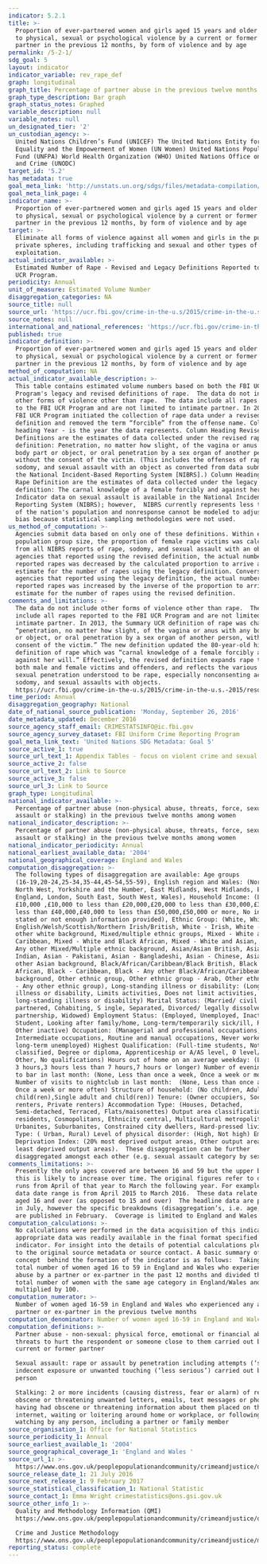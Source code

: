 ```yaml
---
indicator: 5.2.1
title: >-
  Proportion of ever-partnered women and girls aged 15 years and older subjected
  to physical, sexual or psychological violence by a current or former intimate
  partner in the previous 12 months, by form of violence and by age
permalink: /5-2-1/
sdg_goal: 5
layout: indicator
indicator_variable: rev_rape_def
graph: longitudinal
graph_title: Percentage of partner abuse in the previous twelve months among women
graph_type_description: Bar graph
graph_status_notes: Graphed
variable_description: null
variable_notes: null
un_designated_tier: '2'
un_custodian_agency: >-
  United Nations Children’s Fund (UNICEF) The United Nations Entity for Gender
  Equality and the Empowerment of Women (UN Women) United Nations Population
  Fund (UNFPA) World Health Organization (WHO) United Nations Office on Drugs
  and Crime (UNODC)  
target_id: '5.2'
has_metadata: true
goal_meta_link: 'http://unstats.un.org/sdgs/files/metadata-compilation/Metadata-Goal-5.pdf'
goal_meta_link_page: 4
indicator_name: >-
  Proportion of ever-partnered women and girls aged 15 years and older subjected
  to physical, sexual or psychological violence by a current or former intimate
  partner in the previous 12 months, by form of violence and by age
target: >-
  Eliminate all forms of violence against all women and girls in the public and
  private spheres, including trafficking and sexual and other types of
  exploitation.
actual_indicator_available: >-
  Estimated Number of Rape - Revised and Legacy Definitions Reported to the FBI
  UCR Program.
periodicity: Annual
unit_of_measure: Estimated Volume Number
disaggregation_categories: NA
source_title: null
source_url: 'https://ucr.fbi.gov/crime-in-the-u.s/2015/crime-in-the-u.s.-2015/home'
source_notes: null
international_and_national_references: 'https://ucr.fbi.gov/crime-in-the-u.s/2015/crime-in-the-u.s.-2015/home'
published: true
indicator_definition: >-
  Proportion of ever-partnered women and girls aged 15 years and older subjected
  to physical, sexual or psychological violence by a current or former intimate
  partner in the previous 12 months, by form of violence and by age
method_of_computation: NA
actual_indicator_available_description: >-
  This table contains estimated volume numbers based on both the FBI UCR
  Program's legacy and revised definitions of rape.  The data do not include
  other forms of violence other than rape.  The data include all rapes reported
  to the FBI UCR Program and are not limited to intimate partner. In 2013, the
  FBI UCR Program initiated the collection of rape data under a revised
  definition and removed the term “forcible” from the offense name. Column
  heading Year - is the year the data represents. Column Heading Revised Rape
  Definitions are the estimates of data collected under the revised rape
  definition: Penetration, no matter how slight, of the vagina or anus with any
  body part or object, or oral penetration by a sex organ of another person,
  without the consent of the victim. (This includes the offenses of rape,
  sodomy, and sexual assault with an object as converted from data submitted via
  the National Incident-Based Reporting System [NIBRS].) Column Heading Legacy
  Rape Definition are the estimates of data collected under the legacy rape
  definition: The carnal knowledge of a female forcibly and against her will
  Indicator data on sexual assault is available in the National Incident-Based
  Reporting System (NIBRS); however,  NIBRS currently represents less than 30%
  of the nation's population and nonresponse cannot be modeled to adjust for
  bias because statistical sampling methodologies were not used.
us_method_of_computation: >-
  Agencies submit data based on only one of these definitions. Within each
  population group size, the proportion of female rape victims was calculated
  from all NIBRS reports of rape, sodomy, and sexual assault with an object. For
  agencies that reported using the revised definition, the actual number of
  reported rapes was decreased by the calculated proportion to arrive at an
  estimate for the number of rapes using the legacy definition. Conversely, for
  agencies that reported using the legacy definition, the actual number of
  reported rapes was increased by the inverse of the proportion to arrive at an
  estimate for the number of rapes using the revised definition.
comments_and_limitations: >-
  The data do not include other forms of violence other than rape.  The data
  include all rapes reported to the FBI UCR Program and are not limited to
  intimate partner. In 2013, the Summary UCR definition of rape was changed to
  “penetration, no matter how slight, of the vagina or anus with any body part
  or object, or oral penetration by a sex organ of another person, without the
  consent of the victim.” The new definition updated the 80-year-old historical
  definition of rape which was “carnal knowledge of a female forcibly and
  against her will.” Effectively, the revised definition expands rape to include
  both male and female victims and offenders, and reflects the various forms of
  sexual penetration understood to be rape, especially nonconsenting acts of
  sodomy, and sexual assaults with objects.
  https://ucr.fbi.gov/crime-in-the-u.s/2015/crime-in-the-u.s.-2015/resource-pages/rape_addendum-2015-_final
time_period: Annual
disaggregation_geography: National
date_of_national_source_publication: 'Monday, September 26, 2016'
date_metadata_updated: December 2016
source_agency_staff_email: CRIMESTATSINFO@ic.fbi.gov
source_agency_survey_dataset: FBI Uniform Crime Reporting Program
goal_meta_link_text: 'United Nations SDG Metadata: Goal 5'
source_active_1: true
source_url_text_1: Appendix Tables - focus on violent crime and sexual offences
source_active_2: false
source_url_text_2: Link to Source
source_active_3: false
source_url_3: Link to Source
graph_type: Longitudinal
national_indicator_available: >-
  Percentage of partner abuse (non-physical abuse, threats, force, sexual
  assault or stalking) in the previous twelve months among women
national_indicator_description: >-
  Percentage of partner abuse (non-physical abuse, threats, force, sexual
  assault or stalking) in the previous twelve months among women
national_indicator_periodicity: Annual
national_earliest_available_data: '2004'
national_geographical_coverage: England and Wales
computation_disaggregation: >-
  The following types of disaggregation are available: Age groups
  (16-19,20-24,25-34,35-44,45-54,55-59), English region and Wales: (North East,
  North West, Yorkshire and the Humber, East Midlands, West Midlands, East of
  England, London, South East, South West, Wales), Household Income: (Less than
  £10,000 ,£10,000 to less than £20,000,£20,000 to less than £30,000,£30,000 to
  less than £40,000,£40,000 to less than £50,000,£50,000 or more, No income
  stated or not enough information provided), Ethnic Group: (White, White -
  English/Welsh/Scottish/Northern Irish/British, White - Irish, White - Any
  other white background, Mixed/multiple ethnic groups, Mixed - White and Black
  Caribbean, Mixed - White and Black African, Mixed - White and Asian, Mixed -
  Any other Mixed/Multiple ethnic background, Asian/Asian British, Asian -
  Indian, Asian - Pakistani, Asian - Bangladeshi, Asian - Chinese, Asian - Any
  other Asian background, Black/African/Caribbean/Black British, Black -
  African, Black - Caribbean, Black - Any other Black/African/Caribbean
  background, Other ethnic group, Other ethnic group - Arab, Other ethnic group
  - Any other ethnic group), Long-standing illness or disability: (Long-standing
  illness or disability, Limits activities, Does not limit activities, No
  long-standing illness or disability) Marital Status: (Married/ civil
  partnered, Cohabiting, S ingle, Separated, Divorced/ legally dissolved
  partnership, Widowed) Employment Status: (Employed, Unemployed, Inactive,
  Student, Looking after family/home, Long-term/temporarily sick/ill, Retired,
  Other inactive) Occupation: (Managerial and professional occupations,
  Intermediate occupations, Routine and manual occupations, Never worked and
  long-term unemployed) Highest Qualification: (Full-time students, Not
  classified, Degree or diploma, Apprenticeship or A/AS level, O level/GCSE,
  Other, No qualifications) Hours out of home on an average weekday: (Less than
  3 hours,3 hours less than 7 hours,7 hours or longer) Number of evening visits
  to bar in last month: (None, Less than once a week, Once a week or more often)
  Number of visits to nightclub in last month:  (None, Less than once a week,
  Once a week or more often) Structure of household: (No children, Adults and
  child(ren),Single adult and child(ren)) Tenure: (Owner occupiers, Social
  renters, Private renters) Accommodation Type: (Houses, Detached,
  Semi-detached, Terraced, Flats/maisonettes) Output area classification: (Rural
  residents, Cosmopolitans, Ethnicity central, Multicultural metropolitans,
  Urbanites, Suburbanites, Constrained city dwellers, Hard-pressed living) Area
  Type: ( Urban, Rural) Level of physical disorder: (High, Not high) Employment
  Deprivation Index: (20% most deprived output areas, Other output areas,20%
  least deprived output areas).  These disaggregation can be further
  disaggregated amongst each other (e.g. sexual assault category by sex). 
comments_limitations: >-
  Presently the only ages covered are between 16 and 59 but the upper bound of
  this is likely to increase over time. The original figures refer to data that
  runs from April of that year to March the following year. For example 2015
  data date range is from April 2015 to March 2016.  These data relate to women
  aged 16 and over (as opposed to 15 and over)  The headline data are published
  in July, however the specific breakdowns (disaggregation’s, i.e. age,  etc)
  are published in February.  Coverage is limited to England and Wales.
computation_calculations: >-
  No calculations were performed in the data acquisition of this indicator as
  appropriate data was readily available in the final format specified by this
  indicator. For insight into the details of potential calculations please refer
  to the original source metadata or source contact. A basic summary of the
  concept  behind the formation of the indicator is as follows:  Taking the
  total number of women aged 16 to 59 in England and Wales who experienced any
  abuse by a partner or ex-partner in the past 12 months and divided this by the
  total number of women with the same age category in England/Wales and
  multiplied by 100. 
computation_numerator: >-
  Number of women aged 16-59 in England and Wales who experienced any abuse by a
  partner or ex-partner in the previous twelve months
computation_denominator: Number of women aged 16-59 in England and Wales
computation_definitions: >-
  Partner abuse - non-sexual: physical force, emotional or financial abuse or
  threats to hurt the respondent or someone close to them carried out by a
  current or former partner

  Sexual assault: rape or assault by penetration including attempts (‘serious’),
  indecent exposure or unwanted touching (‘less serious’) carried out by any
  person

  Stalking: 2 or more incidents (causing distress, fear or alarm) of receiving
  obscene or threatening unwanted letters, emails, text messages or phone calls,
  having had obscene or threatening information about them placed on the
  internet, waiting or loitering around home or workplace, or following or
  watching by any person, including a partner or family member
source_organisation_1: Office for National Statistics
source_periodicity_1: Annual
source_earliest_available_1: '2004'
source_geographical_coverage_1: 'England and Wales '
source_url_1: >-
  https://www.ons.gov.uk/peoplepopulationandcommunity/crimeandjustice/datasets/appendixtablesfocusonviolentcrimeandsexualoffences
source_release_date_1: 21 July 2016
source_next_release_1: 9 February 2017
source_statistical_classification_1: National Statistic
source_contact_1: Emma Wright crimestatistics@ons.gsi.gov.uk
source_other_info_1: >-
  Quality and Methodology Information (QMI)
  https://www.ons.gov.uk/peoplepopulationandcommunity/crimeandjustice/qmis/crimeandjusticeqmi

  Crime and Justice Methodology
  https://www.ons.gov.uk/peoplepopulationandcommunity/crimeandjustice/methodologies/crimeandjusticemethodology
reporting_status: complete
---
```

